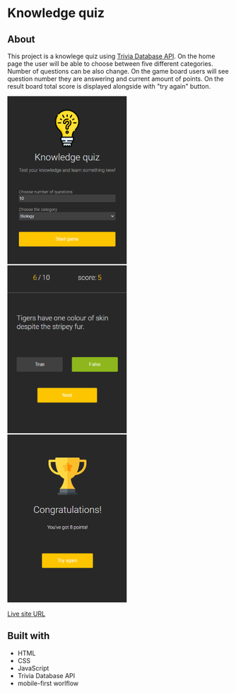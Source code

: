 # Knowledge quiz

## About
This project is a knowlege quiz using [Trivia Database API](https://opentdb.com/api_config.php).
On the home page the user will be able to choose between five different categories. Number of questions can be also change. On the game board users will see question number they are answering and current amount of points. On the result board total score is displayed alongside with "try again" button.

![](./assets/screen_shots/home_page.png) ![](./assets/screen_shots/game_board.png) ![](./assets/screen_shots/result_board.png)

[Live site URL](https://klara367.github.io/knowledge-quiz/)


## Built with
- HTML
- CSS
- JavaScript
- Trivia Database API
- mobile-first worlflow